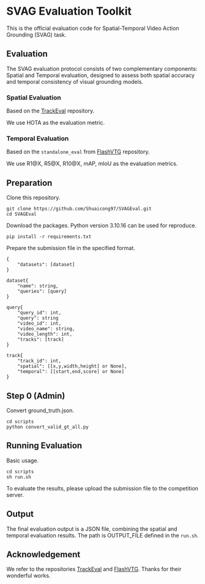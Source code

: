 # SVAG Evaluation Toolkit
This is the official evaluation code for Spatial-Temporal Video Action Grounding (SVAG) task.
## Evaluation
The SVAG evaluation protocol consists of two complementary components: Spatial and Temporal evaluation, designed to assess both spatial accuracy and temporal consistency of visual grounding models.
### Spatial Evaluation
Based on the [TrackEval](https://github.com/JonathonLuiten/TrackEval) repository.

We use HOTA as the evaluation metric.
### Temporal Evaluation
Based on the `standalone_eval` from [FlashVTG](https://github.com/Zhuo-Cao/FlashVTG) repository.

We use R1@X, R5@X, R10@X, mAP, mIoU as the evaluation metrics.
## Preparation
Clone this repository.
```
git clone https://github.com/Shuaicong97/SVAGEval.git
cd SVAGEval
```
Download the packages. Python version 3.10.16 can be used for reproduce.
```
pip install -r requirements.txt
```
Prepare the submission file in the specified format.
```
{
    "datasets": [dataset]
}

dataset{
    "name": string,
    "queries": [query]
}

query{
	"query_id": int,
	"query": string
	"video_id": int,
	"video_name": string,
	"video_length": int,
	"tracks": [track]
}

track{
	"track_id": int,
  	"spatial": [[x,y,width,height] or None],
  	"temporal": [[start,end,score] or None]
}
```
## Step 0 (Admin)
Convert ground_truth.json.
```
cd scripts 
python convert_valid_gt_all.py
```
## Running Evaluation
Basic usage.
```
cd scripts 
sh run.sh
```
To evaluate the results, please upload the submission file to the competition server.

## Output
The final evaluation output is a JSON file, combining the spatial and temporal evaluation results. The path is OUTPUT_FILE defined in the `run.sh`.
## Acknowledgement
We refer to the repositories [TrackEval](https://github.com/JonathonLuiten/TrackEval) and [FlashVTG](https://github.com/Zhuo-Cao/FlashVTG). Thanks for their wonderful works.